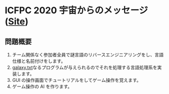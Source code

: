 # ICFPC 2020 宇宙からのメッセージ ([Site](https://icfpcontest2020.github.io/))

## 問題概要

1. チーム関係なく参加者全員で謎言語のリバースエンジニアリングをし、言語仕様と名前付けをします。
2. [galaxy.txt](./data/galaxy.txt)なるプログラムが与えられるのでそれを処理する言語処理系を実装します。
3. GUI の操作画面でチュートリアルをしてゲーム操作を覚えます。
4. ゲーム操作の AI を作ります。

